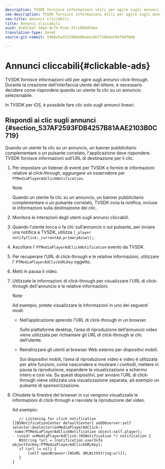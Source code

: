 ```yaml
---
description: TVSDK fornisce informazioni utili per agire sugli annunci click-through. Durante la creazione dell’interfaccia utente del lettore, è necessario decidere come rispondere quando un utente fa clic su un annuncio selezionabile.
seo-description: TVSDK fornisce informazioni utili per agire sugli annunci click-through. Durante la creazione dell’interfaccia utente del lettore, è necessario decidere come rispondere quando un utente fa clic su un annuncio selezionabile.
seo-title: Annunci cliccabili
title: Annunci cliccabili
uuid: dc02cba7-34ad-4c74-9ceb-2fc1050d54aa
translation-type: tm+mt
source-git-commit: 5908e5a3521966496aeec0ef730e4a704fddfb68

---
```



# Annunci cliccabili{#clickable-ads}

TVSDK fornisce informazioni utili per agire sugli annunci click-through. Durante la creazione dell’interfaccia utente del lettore, è necessario decidere come rispondere quando un utente fa clic su un annuncio selezionabile.

In TVSDK per iOS, è possibile fare clic solo sugli annunci lineari.

## Rispondi ai clic sugli annunci {#section_537AF2593FDB4257B81AAE2103B0C719}

Quando un utente fa clic su un annuncio, un banner pubblicitario complementare o un pulsante correlato, l&#39;applicazione deve rispondere. TVSDK fornisce informazioni sull’URL di destinazione per il clic.

1. Per impostare un listener di eventi per TVSDK e fornire le informazioni relative al click-through, aggiungere un osservatore per `PTMediaPlayerAdClickNotification`.

   >[!NOTE]
   >
   >Quando un utente fa clic su un annuncio, un banner pubblicitario complementare o un pulsante correlato, TVSDK invia la notifica, incluse le informazioni sulla destinazione del clic.

1. Monitora le interazioni degli utenti sugli annunci cliccabili.
1. Quando l’utente tocca o fa clic sull’annuncio o sul pulsante, per inviare una notifica a TVSDK, utilizza `[_player notifyClick:_currentAd.primaryAsset];`.
1. Ascoltare l’ `PTMediaPlayerAdClickNotification` evento da TVSDK.
1. Per recuperare l’URL di click-through e le relative informazioni, utilizzare l’ `PTMediaPlayerAdClickURLKey` oggetto.
1. Metti in pausa il video.
1. Utilizzate le informazioni di click-through per visualizzare l&#39;URL di click-through dell&#39;annuncio e le relative informazioni.

   >[!NOTE]
   >
   >Ad esempio, potete visualizzare le informazioni in uno dei seguenti modi:

   * Nell’applicazione aprendo l’URL di click-through in un browser.

      Sulle piattaforme desktop, l’area di riproduzione dell’annuncio video viene utilizzata per richiamare gli URL di click-through ai clic dell’utente.
   * Reindirizzare gli utenti al browser Web esterno per dispositivi mobili.

      Sui dispositivi mobili, l’area di riproduzione video e video è utilizzata per altre funzioni, come nascondere e mostrare i controlli, mettere in pausa la riproduzione, espandere la visualizzazione a schermo intero e così via. Su questi dispositivi, per avviare l’URL di click-through viene utilizzata una visualizzazione separata, ad esempio un pulsante di sponsorizzazione.

1. Chiudete la finestra del browser in cui vengono visualizzate le informazioni di click-through e riavviate la riproduzione del video.

   Ad esempio:

   ```
      // Listening for click notification  
   [[NSNotificationCenter defaultCenter] addObserver:self selector:@selector(onMediaPlayerAdClick:)  
    name:PTMediaPlayerAdClickNotification object:self.player]; 
   - (void) onMediaPlayerAdClick:(NSNotification *) notification { 
      NSString *url = [notification.userInfo objectForKey:PTMediaPlayerAdClickURLKey];  
      if (url != nil) { 
          [self openBrowser:[NSURL URLWithString:url]]; 
      } 
   } 
   ```

